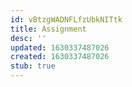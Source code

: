 ```yaml
---
id: vBtzgWADNFLfzUbkNITtk
title: Assignment
desc: ''
updated: 1630337487026
created: 1630337487026
stub: true
---
```


